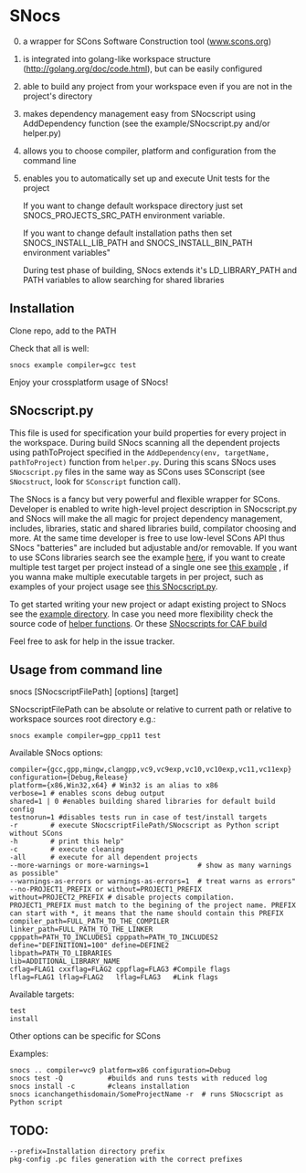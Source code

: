 SNocs
=====

0. a wrapper for SCons Software Construction tool (www.scons.org)
1. is integrated into golang-like workspace structure (http://golang.org/doc/code.html), but can be easily configured
2. able to build any project from your workspace even if you are not in the project's directory
3. makes dependency management easy from SNocscript using AddDependency function (see the example/SNocscript.py and/or helper.py)
4. allows you to choose compiler, platform and configuration from the command line
5. enables you to automatically set up and execute Unit tests for the project

    If you want to change default workspace directory just set SNOCS_PROJECTS_SRC_PATH environment variable. 
    
    If you want to change default installation paths then set SNOCS_INSTALL_LIB_PATH and SNOCS_INSTALL_BIN_PATH environment variables"
    
    During test phase of building, SNocs extends it's LD_LIBRARY_PATH and PATH variables to allow searching for shared libraries

Installation
---

Clone repo, add to the PATH

Check that all is well:

    snocs example compiler=gcc test

Enjoy your crossplatform usage of SNocs!

SNocscript.py
---

This file is used for specification your build properties for every project in the workspace. During build SNocs scanning all the dependent projects using pathToProject specified in the `AddDependency(env, targetName, pathToProject)` function from `helper.py`. During this scans SNocs uses `SNocscript.py` files in the same way as SCons uses SConscript (see `SNocstruct`, look for `SConscript` function call). 

The SNocs is a fancy but very powerful and flexible wrapper for SCons. Developer is enabled to write high-level project description in SNocscript.py and SNocs will make the all magic for project dependency management, includes, libraries, static and shared libraries build, compilator choosing and more. At the same time developer is free to use low-level SCons API thus SNocs "batteries" are included but adjustable and/or removable. If you want to use SCons libraries search see the example [here](https://github.com/osblinnikov/caf-workspace/blob/master/actor-framework-snocs/libcaf_opencl_SNocscript.py), if you want to create multiple test target per project instead of a single one see [this example](https://github.com/osblinnikov/caf-workspace/blob/master/actor-framework-snocs/unit_testing_SNocscript.py) , if you wanna make multiple executable targets in per project, such as examples of your project usage see [this SNocscript.py](https://github.com/osblinnikov/caf-workspace/blob/master/actor-framework-snocs/examples_SNocscript.py).

To get started writing your new project or adapt existing project to SNocs see the [example directory](https://github.com/osblinnikov/snocs/blob/master/example/). In case you need more flexibility check the source code of [helper functions](https://github.com/osblinnikov/snocs/blob/master/helper.py). Or these [SNocscripts for CAF build](https://github.com/osblinnikov/caf-workspace/tree/master/actor-framework-snocs)

Feel free to ask for help in the issue tracker.

Usage from command line
---

snocs [SNocscriptFilePath] [options] [target]

SNocscriptFilePath can be absolute or relative to current path or 
relative to workspace sources root directory e.g.:

    snocs example compiler=gpp_cpp11 test

Available SNocs options:

    compiler={gcc,gpp,mingw,clangpp,vc9,vc9exp,vc10,vc10exp,vc11,vc11exp}
    configuration={Debug,Release}
    platform={x86,Win32,x64} # Win32 is an alias to x86
    verbose=1 # enables scons debug output
    shared=1 | 0 #enables building shared libraries for default build config
    testnorun=1 #disables tests run in case of test/install targets
    -r        # execute SNocscriptFilePath/SNocscript as Python script without SCons
    -h        # print this help"
    -c        # execute cleaning
    -all      # execute for all dependent projects
    --more-warnings or more-warnings=1            # show as many warnings as possible"
    --warnings-as-errors or warnings-as-errors=1  # treat warns as errors"
    --no-PROJECT1_PREFIX or without=PROJECT1_PREFIX without=PROJECT2_PREFIX # disable projects compilation. PROJECT1_PREFIX must match to the begining of the project name. PREFIX can start with *, it means that the name should contain this PREFIX
    compiler_path=FULL_PATH_TO_THE_COMPILER
    linker_path=FULL_PATH_TO_THE_LINKER
    cpppath=PATH_TO_INCLUDES1 cpppath=PATH_TO_INCLUDES2
    define="DEFINITION1=100" define=DEFINE2
    libpath=PATH_TO_LIBRARIES
    lib=ADDITIONAL_LIBRARY_NAME
    cflag=FLAG1 cxxflag=FLAG2 cppflag=FLAG3 #Compile flags
    lflag=FLAG1 lflag=FLAG2   lflag=FLAG3   #Link flags

Available targets:

    test
    install

Other options can be specific for SCons

Examples:

    snocs .. compiler=vc9 platform=x86 configuration=Debug
    snocs test -Q           #builds and runs tests with reduced log
    snocs install -c        #cleans installation
    snocs icanchangethisdomain/SomeProjectName -r  # runs SNocscript as Python script
    
    
    
TODO:
---

    --prefix=Installation directory prefix
    pkg-config .pc files generation with the correct prefixes
